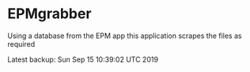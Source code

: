 # EPMgrabber
Using a database from the EPM app this application scrapes the files as required


Latest backup: Sun Sep 15 10:39:02 UTC 2019

